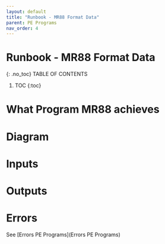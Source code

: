 ```yaml
---
layout: default
title: "Runbook - MR88 Format Data"
parent: PE Programs
nav_order: 4
---
```


# Runbook - MR88 Format Data
{: .no_toc}
TABLE OF CONTENTS 
1. TOC
{:toc}  


# What Program MR88 achieves



# Diagram



# Inputs




# Outputs



# Errors
See [Errors PE Programs](Errors PE Programs)

